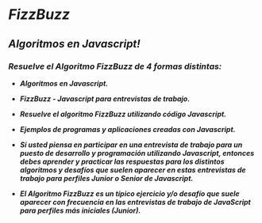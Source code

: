 # **_FizzBuzz_**

## **_Algoritmos en Javascript!_**

### **_Resuelve el Algoritmo FizzBuzz de 4 formas distintas:_**

- **_Algoritmos en Javascript._**
  
- **_FizzBuzz - Javascript para entrevistas de trabajo._**
  
- **_Resuelve el algoritmo FizzBuzz utilizando código Javascript._**
  
- **_Ejemplos de programas y aplicaciones creadas con Javascript._**

- **_Si usted piensa en participar en una entrevista de trabajo para un puesto de desarrollo y programación utilizando Javascript, entonces debes aprender y practicar las respuestas para los distintos algoritmos y desafíos que suelen aparecer en estas entrevistas de trabajo para perfiles Junior o Senior de Javascript._**

- **_El Algoritmo FizzBuzz es un típico ejercicio y/o desafío que suele aparecer con frecuencia en las entrevistas de trabajo de JavaScript para perfiles más iniciales (Junior)._**
